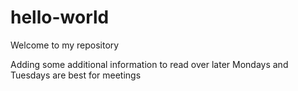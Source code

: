 # hello-world
Welcome to my repository

Adding some additional information to read over later
Mondays and Tuesdays are best for meetings
